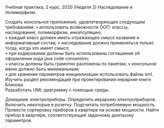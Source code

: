 Учебная практика, 2 курс, 2020 (Неделя 2)
Наследование и полиморфизм.

Создать консольное приложение, удовлетворяющее следующим требованиям: 
• использовать возможности ООП: классы, наследование, полиморфизм, инкапсуляцию;  
• каждый класс должен иметь отражающее смысл название и информативный состав; 
• наследование должно применяться только тогда, когда это имеет смысл;  
• при кодировании должны быть использованы соглашения об оформлении кода java code convention;  
• классы должны быть грамотно разложены по пакетам; 
• консольное меню должно быть минимальным;  
• для хранения параметров инициализации использовать файлы xml. 
Изучить раздел рекомендаций при проектировании иерархии книги Блинова.  
Разработать UML-диаграмму с помощью среды.  

Домашние электроприборы. Определить иерархию электроприборов. Включить некоторые в розетку. 
Подсчитать потребляемую мощность. Провести сортировку приборов в квартире на основе мощности. 
Найти прибор в квартире, соответствующий заданному диапазону параметров.  
